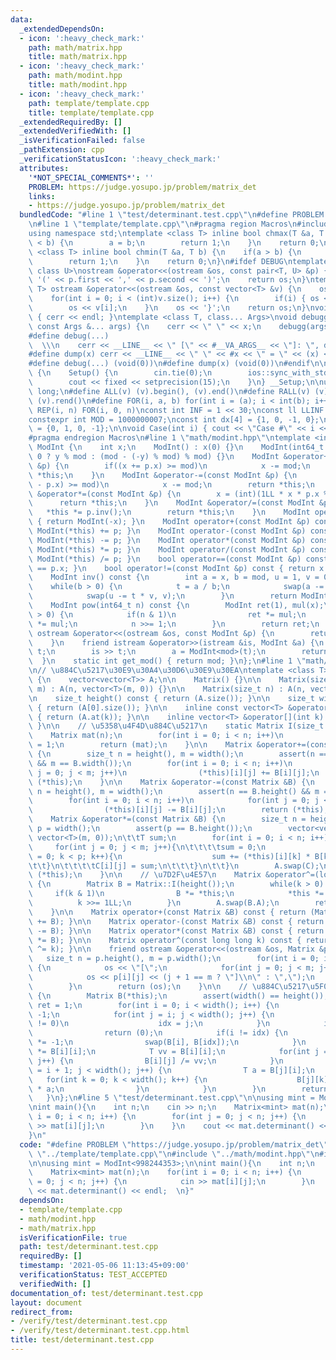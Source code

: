 ```yaml
---
data:
  _extendedDependsOn:
  - icon: ':heavy_check_mark:'
    path: math/matrix.hpp
    title: math/matrix.hpp
  - icon: ':heavy_check_mark:'
    path: math/modint.hpp
    title: math/modint.hpp
  - icon: ':heavy_check_mark:'
    path: template/template.cpp
    title: template/template.cpp
  _extendedRequiredBy: []
  _extendedVerifiedWith: []
  _isVerificationFailed: false
  _pathExtension: cpp
  _verificationStatusIcon: ':heavy_check_mark:'
  attributes:
    '*NOT_SPECIAL_COMMENTS*': ''
    PROBLEM: https://judge.yosupo.jp/problem/matrix_det
    links:
    - https://judge.yosupo.jp/problem/matrix_det
  bundledCode: "#line 1 \"test/determinant.test.cpp\"\n#define PROBLEM \"https://judge.yosupo.jp/problem/matrix_det\"\
    \n#line 1 \"template/template.cpp\"\n#pragma region Macros\n#include <bits/stdc++.h>\n\
    using namespace std;\ntemplate <class T> inline bool chmax(T &a, T b) {\n    if(a\
    \ < b) {\n        a = b;\n        return 1;\n    }\n    return 0;\n}\ntemplate\
    \ <class T> inline bool chmin(T &a, T b) {\n    if(a > b) {\n        a = b;\n\
    \        return 1;\n    }\n    return 0;\n}\n#ifdef DEBUG\ntemplate <class T,\
    \ class U>\nostream &operator<<(ostream &os, const pair<T, U> &p) {\n    os <<\
    \ '(' << p.first << ',' << p.second << ')';\n    return os;\n}\ntemplate <class\
    \ T> ostream &operator<<(ostream &os, const vector<T> &v) {\n    os << '{';\n\
    \    for(int i = 0; i < (int)v.size(); i++) {\n        if(i) { os << ','; }\n\
    \        os << v[i];\n    }\n    os << '}';\n    return os;\n}\nvoid debugg()\
    \ { cerr << endl; }\ntemplate <class T, class... Args>\nvoid debugg(const T &x,\
    \ const Args &... args) {\n    cerr << \" \" << x;\n    debugg(args...);\n}\n\
    #define debug(...)                                                           \
    \  \\\n    cerr << __LINE__ << \" [\" << #__VA_ARGS__ << \"]: \", debugg(__VA_ARGS__)\n\
    #define dump(x) cerr << __LINE__ << \" \" << #x << \" = \" << (x) << endl\n#else\n\
    #define debug(...) (void(0))\n#define dump(x) (void(0))\n#endif\n\nstruct Setup\
    \ {\n    Setup() {\n        cin.tie(0);\n        ios::sync_with_stdio(false);\n\
    \        cout << fixed << setprecision(15);\n    }\n} __Setup;\n\nusing ll = long\
    \ long;\n#define ALL(v) (v).begin(), (v).end()\n#define RALL(v) (v).rbegin(),\
    \ (v).rend()\n#define FOR(i, a, b) for(int i = (a); i < int(b); i++)\n#define\
    \ REP(i, n) FOR(i, 0, n)\nconst int INF = 1 << 30;\nconst ll LLINF = 1LL << 60;\n\
    constexpr int MOD = 1000000007;\nconst int dx[4] = {1, 0, -1, 0};\nconst int dy[4]\
    \ = {0, 1, 0, -1};\n\nvoid Case(int i) { cout << \"Case #\" << i << \": \"; }\n\
    #pragma endregion Macros\n#line 1 \"math/modint.hpp\"\ntemplate <int mod> struct\
    \ ModInt {\n    int x;\n    ModInt() : x(0) {}\n    ModInt(int64_t y) : x(y >=\
    \ 0 ? y % mod : (mod - (-y) % mod) % mod) {}\n    ModInt &operator+=(const ModInt\
    \ &p) {\n        if((x += p.x) >= mod)\n            x -= mod;\n        return\
    \ *this;\n    }\n    ModInt &operator-=(const ModInt &p) {\n        if((x += mod\
    \ - p.x) >= mod)\n            x -= mod;\n        return *this;\n    }\n    ModInt\
    \ &operator*=(const ModInt &p) {\n        x = (int)(1LL * x * p.x % mod);\n  \
    \      return *this;\n    }\n    ModInt &operator/=(const ModInt &p) {\n     \
    \   *this *= p.inv();\n        return *this;\n    }\n    ModInt operator-() const\
    \ { return ModInt(-x); }\n    ModInt operator+(const ModInt &p) const { return\
    \ ModInt(*this) += p; }\n    ModInt operator-(const ModInt &p) const { return\
    \ ModInt(*this) -= p; }\n    ModInt operator*(const ModInt &p) const { return\
    \ ModInt(*this) *= p; }\n    ModInt operator/(const ModInt &p) const { return\
    \ ModInt(*this) /= p; }\n    bool operator==(const ModInt &p) const { return x\
    \ == p.x; }\n    bool operator!=(const ModInt &p) const { return x != p.x; }\n\
    \    ModInt inv() const {\n        int a = x, b = mod, u = 1, v = 0, t;\n    \
    \    while(b > 0) {\n            t = a / b;\n            swap(a -= t * b, b);\n\
    \            swap(u -= t * v, v);\n        }\n        return ModInt(u);\n    }\n\
    \    ModInt pow(int64_t n) const {\n        ModInt ret(1), mul(x);\n        while(n\
    \ > 0) {\n            if(n & 1)\n                ret *= mul;\n            mul\
    \ *= mul;\n            n >>= 1;\n        }\n        return ret;\n    }\n    friend\
    \ ostream &operator<<(ostream &os, const ModInt &p) {\n        return os << p.x;\n\
    \    }\n    friend istream &operator>>(istream &is, ModInt &a) {\n        int64_t\
    \ t;\n        is >> t;\n        a = ModInt<mod>(t);\n        return (is);\n  \
    \  }\n    static int get_mod() { return mod; }\n};\n#line 1 \"math/matrix.hpp\"\
    \n// \u884C\u5217\u30E9\u30A4\u30D6\u30E9\u30EA\ntemplate <class T> struct Matrix\
    \ {\n    vector<vector<T>> A;\n\n    Matrix() {}\n\n    Matrix(size_t n, size_t\
    \ m) : A(n, vector<T>(m, 0)) {}\n\n    Matrix(size_t n) : A(n, vector<T>(n, 0)){};\n\
    \n    size_t height() const { return (A.size()); }\n\n    size_t width() const\
    \ { return (A[0].size()); }\n\n    inline const vector<T> &operator[](int k) const\
    \ { return (A.at(k)); }\n\n    inline vector<T> &operator[](int k) { return (A.at(k));\
    \ }\n\n    // \u5358\u4F4D\u884C\u5217\n    static Matrix I(size_t n) {\n    \
    \    Matrix mat(n);\n        for(int i = 0; i < n; i++)\n            mat[i][i]\
    \ = 1;\n        return (mat);\n    }\n\n    Matrix &operator+=(const Matrix &B)\
    \ {\n        size_t n = height(), m = width();\n        assert(n == B.height()\
    \ && m == B.width());\n        for(int i = 0; i < n; i++)\n            for(int\
    \ j = 0; j < m; j++)\n                (*this)[i][j] += B[i][j];\n        return\
    \ (*this);\n    }\n\n    Matrix &operator-=(const Matrix &B) {\n        size_t\
    \ n = height(), m = width();\n        assert(n == B.height() && m == B.width());\n\
    \        for(int i = 0; i < n; i++)\n            for(int j = 0; j < m; j++)\n\
    \                (*this)[i][j] -= B[i][j];\n        return (*this);\n    }\n\n\
    \    Matrix &operator*=(const Matrix &B) {\n        size_t n = height(), m = B.width(),\
    \ p = width();\n        assert(p == B.height());\n        vector<vector<T>> C(n,\
    \ vector<T>(m, 0));\n\t\tT sum;\n        for(int i = 0; i < n; i++){\n       \
    \     for(int j = 0; j < m; j++){\n\t\t\t\tsum = 0;\n                for(int k\
    \ = 0; k < p; k++){\n                    sum += (*this)[i][k] * B[k][j];\n\t\t\
    \t\t}\n\t\t\t\tC[i][j] = sum;\n\t\t\t}\n\t\t}\n        A.swap(C);\n        return\
    \ (*this);\n    }\n\n    // \u7D2F\u4E57\n    Matrix &operator^=(long long k)\
    \ {\n        Matrix B = Matrix::I(height());\n        while(k > 0) {\n       \
    \     if(k & 1)\n                B *= *this;\n            *this *= *this;\n  \
    \          k >>= 1LL;\n        }\n        A.swap(B.A);\n        return (*this);\n\
    \    }\n\n    Matrix operator+(const Matrix &B) const { return (Matrix(*this)\
    \ += B); }\n\n    Matrix operator-(const Matrix &B) const { return (Matrix(*this)\
    \ -= B); }\n\n    Matrix operator*(const Matrix &B) const { return (Matrix(*this)\
    \ *= B); }\n\n    Matrix operator^(const long long k) const { return (Matrix(*this)\
    \ ^= k); }\n\n    friend ostream &operator<<(ostream &os, Matrix &p) {\n     \
    \   size_t n = p.height(), m = p.width();\n        for(int i = 0; i < n; i++)\
    \ {\n            os << \"[\";\n            for(int j = 0; j < m; j++) {\n    \
    \            os << p[i][j] << (j + 1 == m ? \"]\\n\" : \",\");\n            }\n\
    \        }\n        return (os);\n    }\n\n    // \u884C\u5217\u5F0F\n    T determinant()\
    \ {\n        Matrix B(*this);\n        assert(width() == height());\n        T\
    \ ret = 1;\n        for(int i = 0; i < width(); i++) {\n            int idx =\
    \ -1;\n            for(int j = i; j < width(); j++) {\n                if(B[j][i]\
    \ != 0)\n                    idx = j;\n            }\n            if(idx == -1)\n\
    \                return (0);\n            if(i != idx) {\n                ret\
    \ *= -1;\n                swap(B[i], B[idx]);\n            }\n            ret\
    \ *= B[i][i];\n            T vv = B[i][i];\n            for(int j = 0; j < width();\
    \ j++) {\n                B[i][j] /= vv;\n            }\n            for(int j\
    \ = i + 1; j < width(); j++) {\n                T a = B[j][i];\n             \
    \   for(int k = 0; k < width(); k++) {\n                    B[j][k] -= B[i][k]\
    \ * a;\n                }\n            }\n        }\n        return (ret);\n \
    \   }\n};\n#line 5 \"test/determinant.test.cpp\"\n\nusing mint = ModInt<998244353>;\n\
    \nint main(){\n    int n;\n    cin >> n;\n    Matrix<mint> mat(n);\n    for(int\
    \ i = 0; i < n; i++) {\n        for(int j = 0; j < n; j++) {\n            cin\
    \ >> mat[i][j];\n        }\n    }\n    cout << mat.determinant() << endl;  \n\
    }\n"
  code: "#define PROBLEM \"https://judge.yosupo.jp/problem/matrix_det\"\n#include\
    \ \"../template/template.cpp\"\n#include \"../math/modint.hpp\"\n#include \"../math/matrix.hpp\"\
    \n\nusing mint = ModInt<998244353>;\n\nint main(){\n    int n;\n    cin >> n;\n\
    \    Matrix<mint> mat(n);\n    for(int i = 0; i < n; i++) {\n        for(int j\
    \ = 0; j < n; j++) {\n            cin >> mat[i][j];\n        }\n    }\n    cout\
    \ << mat.determinant() << endl;  \n}"
  dependsOn:
  - template/template.cpp
  - math/modint.hpp
  - math/matrix.hpp
  isVerificationFile: true
  path: test/determinant.test.cpp
  requiredBy: []
  timestamp: '2021-05-06 11:13:45+09:00'
  verificationStatus: TEST_ACCEPTED
  verifiedWith: []
documentation_of: test/determinant.test.cpp
layout: document
redirect_from:
- /verify/test/determinant.test.cpp
- /verify/test/determinant.test.cpp.html
title: test/determinant.test.cpp
---
```

